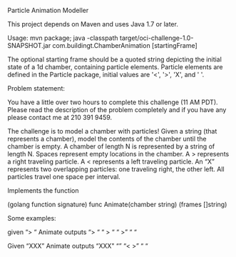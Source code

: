 Particle Animation Modeller

This project depends on Maven and uses Java 1.7 or later.

Usage: mvn package; java -classpath target/oci-challenge-1.0-SNAPSHOT.jar com.buildingt.ChamberAnimation [startingFrame]

The optional starting frame should be a quoted string depicting the initial state of a 1d chamber, containing particle elements.
Particle elements are defined in the Particle package, initial values are '<', '>', 'X', and ' '.

Problem statement:

You have a little over two hours to complete this challenge (11 AM PDT). Please read the description of the problem completely and if you have any please contact me at 210 391 9459.

 The challenge is to model a chamber with particles! Given a string (that represents a chamber), model the contents of the chamber until the chamber is empty. A chamber of length N is represented by a string of length N. Spaces represent empty locations in the chamber. A > represents a right traveling particle. A < represents a left traveling particle. An “X” represents two overlapping particles: one traveling right, the other left. All particles travel one space per interval.

 Implements the function

 (golang function signature)
 func Animate(chamber string) (frames []string)

 Some examples:

 given “>  “ Animate outputs
 “>  “
 “ > “
 “  >”
 “   “

 Given “XXX” Animate outputs
 “XXX"
 “<X>”
 “< >”
 “   “
